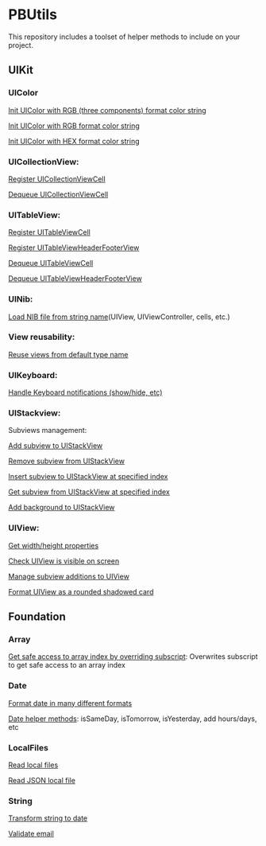 # PBUtils
This repository includes a toolset of helper methods to include on your project.

## UIKit
### UIColor 
[Init UIColor with RGB (three components) format color string](https://github.com/pabloblancog/PBUtils/blob/73d013f99cff62eeb2d2c4cd8bf837e99386794e/PBUtils/PBUtils/Classes/UIKit%2BUtils/UIColor%2BInit.swift#L13)

[Init UIColor with RGB format color string](https://github.com/pabloblancog/PBUtils/blob/73d013f99cff62eeb2d2c4cd8bf837e99386794e/PBUtils/PBUtils/Classes/UIKit%2BUtils/UIColor%2BInit.swift#L21)

[Init UIColor with HEX format color string](https://github.com/pabloblancog/PBUtils/blob/73d013f99cff62eeb2d2c4cd8bf837e99386794e/PBUtils/PBUtils/Classes/UIKit%2BUtils/UIColor%2BInit.swift#L29)

### UICollectionView:
[Register UICollectionViewCell](https://github.com/pabloblancog/PBUtils/blob/73d013f99cff62eeb2d2c4cd8bf837e99386794e/PBUtils/PBUtils/Classes/UIKit%2BUtils/UICollectionView%2BUtils.swift#L12)

[Dequeue UICollectionViewCell](https://github.com/pabloblancog/PBUtils/blob/73d013f99cff62eeb2d2c4cd8bf837e99386794e/PBUtils/PBUtils/Classes/UIKit%2BUtils/UICollectionView%2BUtils.swift#L16)

### UITableView: 
[Register UITableViewCell](https://github.com/pabloblancog/PBUtils/blob/73d013f99cff62eeb2d2c4cd8bf837e99386794e/PBUtils/PBUtils/Classes/UIKit%2BUtils/UITableView%2BUtils.swift#L12)

[Register UITableViewHeaderFooterView](https://github.com/pabloblancog/PBUtils/blob/73d013f99cff62eeb2d2c4cd8bf837e99386794e/PBUtils/PBUtils/Classes/UIKit%2BUtils/UITableView%2BUtils.swift#L16)

[Dequeue UITableViewCell](https://github.com/pabloblancog/PBUtils/blob/73d013f99cff62eeb2d2c4cd8bf837e99386794e/PBUtils/PBUtils/Classes/UIKit%2BUtils/UITableView%2BUtils.swift#L20)

[Dequeue UITableViewHeaderFooterView](https://github.com/pabloblancog/PBUtils/blob/73d013f99cff62eeb2d2c4cd8bf837e99386794e/PBUtils/PBUtils/Classes/UIKit%2BUtils/UITableView%2BUtils.swift#L27)

### UINib: 
[Load NIB file from string name](https://github.com/pabloblancog/PBUtils/blob/73d013f99cff62eeb2d2c4cd8bf837e99386794e/PBUtils/PBUtils/Classes/UIKit%2BUtils/UINib%2BUtils.swift#L12)(UIView, UIViewController, cells, etc.)

### View reusability:
[Reuse views from default type name](https://github.com/pabloblancog/PBUtils/blob/73d013f99cff62eeb2d2c4cd8bf837e99386794e/PBUtils/PBUtils/Classes/UIKit%2BUtils/ReusableViewProtocol.swift#L11)

### UIKeyboard: 
[Handle Keyboard notifications (show/hide, etc)](https://github.com/pabloblancog/PBUtils/blob/73d013f99cff62eeb2d2c4cd8bf837e99386794e/PBUtils/PBUtils/Classes/UIKit%2BUtils/UIKeyboard%2BUtils.swift#L11)

### UIStackview:
Subviews management:

[Add subview to UIStackView](https://github.com/pabloblancog/PBUtils/blob/73d013f99cff62eeb2d2c4cd8bf837e99386794e/PBUtils/PBUtils/Classes/UIKit%2BUtils/UIStackView%2BUtils.swift#L14)

[Remove subview from UIStackView](https://github.com/pabloblancog/PBUtils/blob/73d013f99cff62eeb2d2c4cd8bf837e99386794e/PBUtils/PBUtils/Classes/UIKit%2BUtils/UIStackView%2BUtils.swift#L41)

[Insert subview to UIStackView at specified index](https://github.com/pabloblancog/PBUtils/blob/73d013f99cff62eeb2d2c4cd8bf837e99386794e/PBUtils/PBUtils/Classes/UIKit%2BUtils/UIStackView%2BUtils.swift#L28)

[Get subview from UIStackView at specified index](https://github.com/pabloblancog/PBUtils/blob/73d013f99cff62eeb2d2c4cd8bf837e99386794e/PBUtils/PBUtils/Classes/UIKit%2BUtils/UIStackView%2BUtils.swift#L45)

[Add background to UIStackView](https://github.com/pabloblancog/PBUtils/blob/73d013f99cff62eeb2d2c4cd8bf837e99386794e/PBUtils/PBUtils/Classes/UIKit%2BUtils/UIStackView%2BUtils.swift#L49)

### UIView: 
[Get width/height properties](https://github.com/pabloblancog/PBUtils/blob/73d013f99cff62eeb2d2c4cd8bf837e99386794e/PBUtils/PBUtils/Classes/UIKit%2BUtils/UIView%2BUtils.swift#L11)

[Check UIView is visible on screen](https://github.com/pabloblancog/PBUtils/blob/73d013f99cff62eeb2d2c4cd8bf837e99386794e/PBUtils/PBUtils/Classes/UIKit%2BUtils/UIView%2BUtils.swift#L24)

[Manage subview additions to UIView](https://github.com/pabloblancog/PBUtils/blob/73d013f99cff62eeb2d2c4cd8bf837e99386794e/PBUtils/PBUtils/Classes/UIKit%2BUtils/UIView%2BUtils.swift#L38)

[Format UIView as a rounded shadowed card](https://github.com/pabloblancog/PBUtils/blob/73d013f99cff62eeb2d2c4cd8bf837e99386794e/PBUtils/PBUtils/Classes/UIKit%2BUtils/UIView%2BUtils.swift#L92)

## Foundation
  ### Array 
[Get safe access to array index by overriding subscript](https://github.com/pabloblancog/PBUtils/blob/73d013f99cff62eeb2d2c4cd8bf837e99386794e/PBUtils/PBUtils/Classes/Foundation%2BUtils/Array%2BUtils.swift#L13): Overwrites subscript to get safe access to an array index

  ### Date
[Format date in many different formats](https://github.com/pabloblancog/PBUtils/blob/e8ef8916cef79ae70eba9f4f54aa8179bbb9507f/PBUtils/PBUtils/Classes/Foundation%2BUtils/Date%2BUtils.swift#L12)

[Date helper methods](https://github.com/pabloblancog/PBUtils/blob/e8ef8916cef79ae70eba9f4f54aa8179bbb9507f/PBUtils/PBUtils/Classes/Foundation%2BUtils/Date%2BUtils.swift#L93): isSameDay, isTomorrow, isYesterday, add hours/days, etc

  ### LocalFiles
[Read local files](https://github.com/pabloblancog/PBUtils/blob/e8ef8916cef79ae70eba9f4f54aa8179bbb9507f/PBUtils/PBUtils/Classes/Foundation%2BUtils/LocalFiles%2BUtils.swift#L21)

[Read JSON local file](https://github.com/pabloblancog/PBUtils/blob/e8ef8916cef79ae70eba9f4f54aa8179bbb9507f/PBUtils/PBUtils/Classes/Foundation%2BUtils/LocalFiles%2BUtils.swift#L17)

### String
[Transform string to date](https://github.com/pabloblancog/PBUtils/blob/e8ef8916cef79ae70eba9f4f54aa8179bbb9507f/PBUtils/PBUtils/Classes/Foundation%2BUtils/String%2BUtils.swift#L15)

[Validate email](https://github.com/pabloblancog/PBUtils/blob/e8ef8916cef79ae70eba9f4f54aa8179bbb9507f/PBUtils/PBUtils/Classes/Foundation%2BUtils/String%2BUtils.swift#L30)
  
